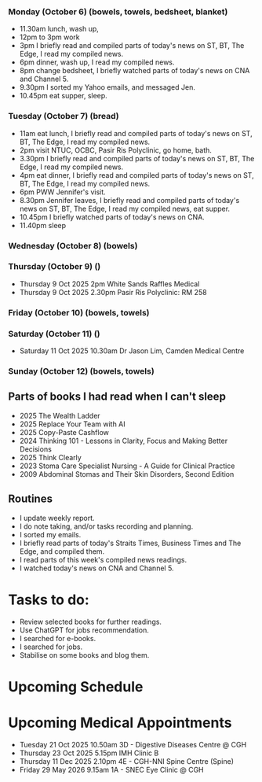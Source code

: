 ### Monday (October 6) (bowels, towels, bedsheet, blanket)
- 11.30am lunch, wash up,
- 12pm to 3pm work
- 3pm I briefly read and compiled parts of today's news on ST, BT, The Edge, I read my compiled news.
- 6pm dinner, wash up, I read my compiled news.
- 8pm change bedsheet, I briefly watched parts of today's news on CNA and Channel 5.
- 9.30pm I sorted my Yahoo emails, and messaged Jen.
- 10.45pm eat supper, sleep.

### Tuesday (October 7) (bread)
- 11am eat lunch, I briefly read and compiled parts of today's news on ST, BT, The Edge, I read my compiled news.
- 2pm visit NTUC, OCBC, Pasir Ris Polyclinic, go home, bath.
- 3.30pm I briefly read and compiled parts of today's news on ST, BT, The Edge, I read my compiled news.
- 4pm eat dinner, I briefly read and compiled parts of today's news on ST, BT, The Edge, I read my compiled news.
- 6pm PWW Jennifer's visit.
- 8.30pm Jennifer leaves, I briefly read and compiled parts of today's news on ST, BT, The Edge, I read my compiled news, eat supper.
- 10.45pm I briefly watched parts of today's news on CNA.
- 11.40pm sleep

### Wednesday (October 8) (bowels)


### Thursday (October 9) ()
- Thursday 9 Oct 2025 2pm White Sands Raffles Medical
- Thursday 9 Oct 2025 2.30pm Pasir Ris Polyclinic: RM 258


### Friday (October 10) (bowels, towels)


### Saturday (October 11) ()
- Saturday 11 Oct 2025 10.30am Dr Jason Lim, Camden Medical Centre


### Sunday (October 12) (bowels, towels)



## Parts of books I had read when I can't sleep
- 2025 The Wealth Ladder
- 2025 Replace Your Team with AI
- 2025 Copy-Paste Cashflow
- 2024 Thinking 101 - Lessons in Clarity, Focus and Making Better Decisions
- 2025 Think Clearly
- 2023 Stoma Care Specialist Nursing - A Guide for Clinical Practice
- 2009 Abdominal Stomas and Their Skin Disorders, Second Edition

## Routines
- I update weekly report.
- I do note taking, and/or tasks recording and planning.
- I sorted my emails.
- I briefly read parts of today's Straits Times, Business Times and The Edge, and compiled them.
- I read parts of this week's compiled news readings.
- I watched today's news on CNA and Channel 5.

# Tasks to do:
- Review selected books for further readings.
- Use ChatGPT for jobs recommendation.
- I searched for e-books.
- I searched for jobs.
- Stabilise on some books and blog them.

# Upcoming Schedule

# Upcoming Medical Appointments
- Tuesday 21 Oct 2025 10.50am 3D - Digestive Diseases Centre @ CGH
- Thursday 23 Oct 2025 5.15pm IMH Clinic B
- Thursday 11 Dec 2025 2.10pm 4E - CGH-NNI Spine Centre (Spine)
- Friday 29 May 2026 9.15am 1A - SNEC Eye Clinic @ CGH
